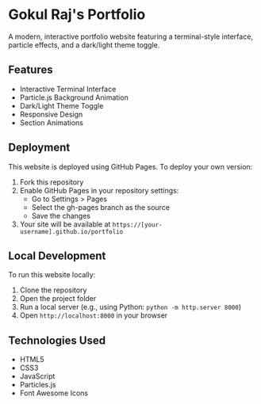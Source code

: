 # Gokul Raj's Portfolio

A modern, interactive portfolio website featuring a terminal-style interface, particle effects, and a dark/light theme toggle.

## Features

- Interactive Terminal Interface
- Particle.js Background Animation
- Dark/Light Theme Toggle
- Responsive Design
- Section Animations

## Deployment

This website is deployed using GitHub Pages. To deploy your own version:

1. Fork this repository
2. Enable GitHub Pages in your repository settings:
   - Go to Settings > Pages
   - Select the gh-pages branch as the source
   - Save the changes
3. Your site will be available at `https://[your-username].github.io/portfolio`

## Local Development

To run this website locally:

1. Clone the repository
2. Open the project folder
3. Run a local server (e.g., using Python: `python -m http.server 8000`)
4. Open `http://localhost:8000` in your browser

## Technologies Used

- HTML5
- CSS3
- JavaScript
- Particles.js
- Font Awesome Icons